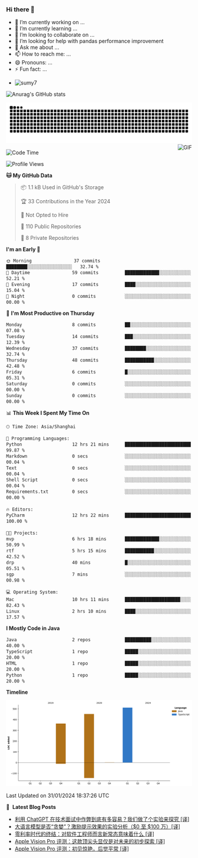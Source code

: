 ### Hi there 👋
<!--
**alloevil/alloevil** is a ✨ _special_ ✨ repository because its `README.md` (this file) appears on your GitHub profile.

Here are some ideas to get you started:

- 🔭 I’m currently working on ...
- 🌱 I’m currently learning ...
- 👯 I’m looking to collaborate on ...
- 🤔 I’m looking for help with ...
- 💬 Ask me about ...
- 📫 How to reach me: ...
- 😄 Pronouns: ...
- ⚡ Fun fact: ...
-->

- 🔭 I’m currently working on ...
- 🌱 I’m currently learning ...
- 👯 I’m looking to collaborate on ...
- 🤔 I’m looking for help with pandas performance improvement
- 💬 Ask me about ...
- 📫 How to reach me: ...
- 😄 Pronouns: ...
- ⚡ Fun fact: ...
  
+ ![sumy7](https://komarev.com/ghpvc/?username=alloevil)

![Anurag's GitHub stats](https://github-readme-stats.vercel.app/api?username=alloevil&show_icons=true&bg_color=00000000)

<picture align="center">
  <source media="(prefers-color-scheme: dark)" srcset="https://github.com/alloevil/alloevil/blob/output/github-contribution-grid-snake.svg">
  <source media="(prefers-color-scheme: dark)" srcset="https://github.com/alloevil/alloevil/blob/output/github-contribution-grid-snake.svg">
  <img alt="github contribution grid snake animation" src="https://github.com/alloevil/alloevil/blob/output/github-contribution-grid-snake.svg">
</picture>

<img align="right" alt="GIF" src="https://raw.githubusercontent.com/JoeyBling/JoeyBling/master/pic/pusheencode.gif" />

<!--START_SECTION:waka-->
![Code Time](http://img.shields.io/badge/Code%20Time-2%2C064%20hrs%2040%20mins-blue)

![Profile Views](http://img.shields.io/badge/Profile%20Views-1-blue)

**🐱 My GitHub Data** 

> 📦 1.1 kB Used in GitHub's Storage 
 > 
> 🏆 33 Contributions in the Year 2024
 > 
> 🚫 Not Opted to Hire
 > 
> 📜 110 Public Repositories 
 > 
> 🔑 8 Private Repositories 
 > 
**I'm an Early 🐤** 

```text
🌞 Morning                37 commits          ████████░░░░░░░░░░░░░░░░░   32.74 % 
🌆 Daytime                59 commits          █████████████░░░░░░░░░░░░   52.21 % 
🌃 Evening                17 commits          ████░░░░░░░░░░░░░░░░░░░░░   15.04 % 
🌙 Night                  0 commits           ░░░░░░░░░░░░░░░░░░░░░░░░░   00.00 % 
```
📅 **I'm Most Productive on Thursday** 

```text
Monday                   8 commits           ██░░░░░░░░░░░░░░░░░░░░░░░   07.08 % 
Tuesday                  14 commits          ███░░░░░░░░░░░░░░░░░░░░░░   12.39 % 
Wednesday                37 commits          ████████░░░░░░░░░░░░░░░░░   32.74 % 
Thursday                 48 commits          ███████████░░░░░░░░░░░░░░   42.48 % 
Friday                   6 commits           █░░░░░░░░░░░░░░░░░░░░░░░░   05.31 % 
Saturday                 0 commits           ░░░░░░░░░░░░░░░░░░░░░░░░░   00.00 % 
Sunday                   0 commits           ░░░░░░░░░░░░░░░░░░░░░░░░░   00.00 % 
```


📊 **This Week I Spent My Time On** 

```text
🕑︎ Time Zone: Asia/Shanghai

💬 Programming Languages: 
Python                   12 hrs 21 mins      █████████████████████████   99.87 % 
Markdown                 0 secs              ░░░░░░░░░░░░░░░░░░░░░░░░░   00.04 % 
Text                     0 secs              ░░░░░░░░░░░░░░░░░░░░░░░░░   00.04 % 
Shell Script             0 secs              ░░░░░░░░░░░░░░░░░░░░░░░░░   00.04 % 
Requirements.txt         0 secs              ░░░░░░░░░░░░░░░░░░░░░░░░░   00.00 % 

🔥 Editors: 
PyCharm                  12 hrs 22 mins      █████████████████████████   100.00 % 

🐱‍💻 Projects: 
mvp                      6 hrs 18 mins       █████████████░░░░░░░░░░░░   50.99 % 
rtf                      5 hrs 15 mins       ███████████░░░░░░░░░░░░░░   42.52 % 
drp                      40 mins             █░░░░░░░░░░░░░░░░░░░░░░░░   05.51 % 
sgp                      7 mins              ░░░░░░░░░░░░░░░░░░░░░░░░░   00.98 % 

💻 Operating System: 
Mac                      10 hrs 11 mins      █████████████████████░░░░   82.43 % 
Linux                    2 hrs 10 mins       ████░░░░░░░░░░░░░░░░░░░░░   17.57 % 
```

**I Mostly Code in Java** 

```text
Java                     2 repos             ██████████░░░░░░░░░░░░░░░   40.00 % 
TypeScript               1 repo              █████░░░░░░░░░░░░░░░░░░░░   20.00 % 
HTML                     1 repo              █████░░░░░░░░░░░░░░░░░░░░   20.00 % 
Python                   1 repo              █████░░░░░░░░░░░░░░░░░░░░   20.00 % 
```



**Timeline**

![Lines of Code chart](https://raw.githubusercontent.com/alloevil/alloevil/main/assets/bar_graph.png)


 Last Updated on 31/01/2024 18:37:26 UTC
<!--END_SECTION:waka-->

📕 &nbsp;**Latest Blog Posts**
<!-- BLOG-POST-LIST:START -->
- [利用 ChatGPT 在技术面试中作弊到底有多容易？我们做了个实验来探究 [译]](https://baoyu.io/translations/interview/how-hard-is-it-to-cheat-with-chatgpt-in-technical-interviews)
- [大语言模型是否“贪婪”？激励提示效果的实验分析（$0 至 $100 万）[译]](https://baoyu.io/translations/prompt-engineering/impact-of-monetary-incentives-on-the-performance-of-gpt-4-turbo-an-experimental-analysis)
- [零利率时代的终结：对软件工程师而言新常态意味着什么 [译]](https://baoyu.io/translations/job/the-end-of-0-interest-rates-what-the-new-normal-means-for-software-engineers)
- [Apple Vision Pro 评测：这款顶尖头显仅是对未来的初步探索 [译]](https://baoyu.io/translations/apple/apple-vision-pro-review-the-best-headset-yet-is-just-a-glimpse-of-the-future)
- [Apple Vision Pro 评测：初见惊艳，后觉平常 [译]](https://baoyu.io/translations/apple/apple-vision-pro-review-vr-ar-headset-features-price)
<!-- BLOG-POST-LIST:END -->
